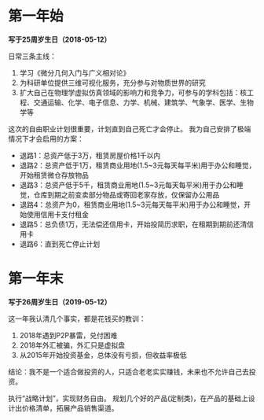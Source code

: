 # 第一年始

**写于25周岁生日（2018-05-12）**

日常三条主线：
1. 学习《微分几何入门与广义相对论》
2. 为科研单位提供三维可视化服务，充分参与对物质世界的研究
3. 扩大自己在物理学虚拟仿真领域的影响力和竞争力，可参与的学科包括：核工程、交通运输、化学、电子信息、力学、机械、建筑学、气象学、医学、生物学等

这次的自由职业计划很重要，计划直到自己死亡才会停止。
我为自己安排了极端情况下才会启用的方案：
* 退路1：总资产低于3万，租赁房屋价格1千以内
* 退路2：总资产低于1万，租赁商业用地(1.5~3元每天每平米)用于办公和睡觉，开始租赁微仓存放物品
* 退路3：总资产低于5千，租赁商业用地(1.5~3元每天每平米)用于办公和睡觉，仓库到期之前变卖部分物品或寄回老家存放，仅保留办公用品
* 退路4：总资产为0，租赁商业用地(1.5~3元每天每平米)用于办公和睡觉，开始使用信用卡支付租金
* 退路5：总负债1万，无法偿还信用卡，开始投简历求职，在租期到期前还清信用卡
* 退路6：直到死亡停止计划




# 第一年末

**写于26周岁生日（2019-05-12）**

这一年我认清几个事实，都是花钱买的教训：

1. 2018年遇到P2P暴雷，兑付困难
2. 2018年外汇被骗，外汇只是虚拟盘
3. 从2015年开始投资基金，总体没有亏损，但收益率极低

结论：我不是一个适合做投资的人，只适合老老实实赚钱，未来也不允许自己去投资。




执行“战略计划”，实现财务自由。
规划几个好的产品(定制类)，在产品的基础上设计出价格清单，拓展产品销售渠道。






















